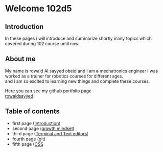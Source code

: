 # Welcome 102d5

## Introduction
In these pages i will introduce and summarize shortly many topics which covered during 102 course until now.

## About me
My name is rowaid Al sayyed obeid and i am a mechatronics engineer i was worked as a trainer for robotics courses for different ages.  
and i am so excited to learning new things and complete these courses.
 
Here you can see my github portfolio page  
[rowaidsayyed](https://github.com/rowaidsayyed)

## Table of contents
- first page ([Introduction](https://rowaidsayyed.github.io/learning-journal/))
- second page ([growth mindset](https://rowaidsayyed.github.io/learning-journal/learning2))
- third page ([Terminal and Text editors](https://rowaidsayyed.github.io/learning-journal/learning22))
- fourth page ([git](https://rowaidsayyed.github.io/learning-journal/learning102(day2)))
- fifth page ([CSS](https://rowaidsayyed.github.io/learning-journal/CSS)